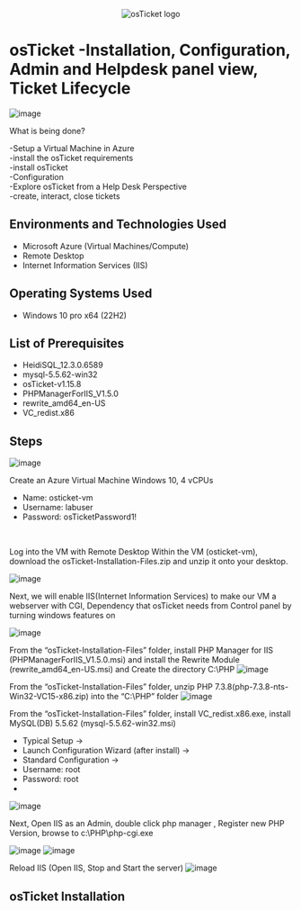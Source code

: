 <p align="center">
<img src="https://i.imgur.com/Clzj7Xs.png" alt="osTicket logo"/>
</p>

<h1>osTicket -Installation, Configuration, Admin and Helpdesk panel view, Ticket Lifecycle</h1>

![image](https://github.com/user-attachments/assets/73f0b1ff-311a-4399-b226-fd03c30107b2)

What is being done?<br />

-Setup a Virtual Machine in Azure<br />
-install the osTicket requirements<br />
-install osTicket<br />
-Configuration<br />
-Explore osTicket from a Help Desk Perspective<br />
-create, interact, close tickets<br />


<h2>Environments and Technologies Used</h2>

- Microsoft Azure (Virtual Machines/Compute)
- Remote Desktop
- Internet Information Services (IIS)

<h2>Operating Systems Used </h2>

- Windows 10 pro x64</b> (22H2)

<h2>List of Prerequisites</h2>

- HeidiSQL_12.3.0.6589
- mysql-5.5.62-win32
- osTicket-v1.15.8
- PHPManagerForIIS_V1.5.0
- rewrite_amd64_en-US
- VC_redist.x86

<h2>Steps</h2>

![image](https://github.com/user-attachments/assets/7de54449-3e28-4c3f-a4f7-a2377dd8cb20)

Create an Azure Virtual Machine Windows 10, 4 vCPUs
- Name: osticket-vm
- Username: labuser
- Password: osTicketPassword1!
<br />

Log into the VM with Remote Desktop Within the VM (osticket-vm), download the osTicket-Installation-Files.zip and unzip it onto your desktop.


![image](https://github.com/user-attachments/assets/accbf9d4-d764-4f05-8ffb-1dc490738812)


Next, we will enable IIS(Internet Information Services) to make our VM a webserver with CGI, Dependency that osTicket needs from Control panel by turning windows features on 

![image](https://github.com/user-attachments/assets/286a31d1-118d-4814-88a6-9cf4f0a0d425)


From the “osTicket-Installation-Files” folder, install PHP Manager for IIS
(PHPManagerForIIS_V1.5.0.msi) and install the Rewrite Module (rewrite_amd64_en-US.msi) and Create the directory C:\PHP
![image](https://github.com/user-attachments/assets/e7012065-e7c5-48b2-a37e-a4bbdfd8ac45)

From the “osTicket-Installation-Files” folder, unzip PHP 7.3.8(php-7.3.8-nts-Win32-VC15-x86.zip) into the “C:\PHP” folder
![image](https://github.com/user-attachments/assets/3ecdc732-fddc-4610-ac23-53495f3151a4)

From the “osTicket-Installation-Files” folder, install VC_redist.x86.exe, install MySQL(DB) 5.5.62
(mysql-5.5.62-win32.msi)
- Typical Setup ->
- Launch Configuration Wizard (after install) ->
- Standard Configuration ->
- Username: root
- Password: root
- 
![image](https://github.com/user-attachments/assets/9ef8f157-db45-4642-8426-20273bfaab52)

Next, Open IIS as an Admin, double click php manager , Register new PHP Version, browse to c:\PHP\php-cgi.exe

![image](https://github.com/user-attachments/assets/dde81fa1-1a9e-4cf0-923d-f5b69d359da2)
![image](https://github.com/user-attachments/assets/e6b50a86-3383-4281-858a-71ff0cea05fe)

Reload IIS (Open IIS, Stop and Start the server)
![image](https://github.com/user-attachments/assets/ef72f4e5-78fb-4d3c-9a0f-aebbffd691da)

<h2>osTicket Installation</h2>







